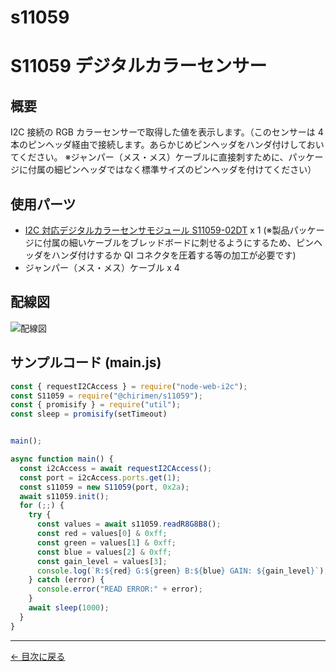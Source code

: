 # s11059


# S11059 デジタルカラーセンサー

## 概要

I2C 接続の RGB カラーセンサーで取得した値を表示します。（このセンサーは 4 本のピンヘッダ経由で接続します。あらかじめピンヘッダをハンダ付けしておいてください。
※ジャンパー（メス・メス）ケーブルに直接刺すために、パッケージに付属の細ピンヘッダではなく標準サイズのピンヘッダを付けてください）

## 使用パーツ

- [I2C 対応デジタルカラーセンサモジュール S11059-02DT](http://akizukidenshi.com/catalog/g/gK-08316/) x 1 (※製品パッケージに付属の細いケーブルをブレッドボードに刺せるようにするため、ピンヘッダをハンダ付けするか QI コネクタを圧着する等の加工が必要です)
- ジャンパー（メス・メス）ケーブル x 4



## 配線図

![配線図](../node-examples/s11059/schematic.png "schematic")

## サンプルコード (main.js)

```javascript
const { requestI2CAccess } = require("node-web-i2c");
const S11059 = require("@chirimen/s11059");
const { promisify } = require("util");
const sleep = promisify(setTimeout)


main();

async function main() {
  const i2cAccess = await requestI2CAccess();
  const port = i2cAccess.ports.get(1);
  const s11059 = new S11059(port, 0x2a);
  await s11059.init();
  for (;;) {
    try {
      const values = await s11059.readR8G8B8();
      const red = values[0] & 0xff;
      const green = values[1] & 0xff;
      const blue = values[2] & 0xff;
      const gain_level = values[3];
      console.log(`R:${red} G:${green} B:${blue} GAIN: ${gain_level}`);
    } catch (error) {
      console.error("READ ERROR:" + error);
    }
    await sleep(1000);
  }
}
```


---
[← 目次に戻る](./index.md)

